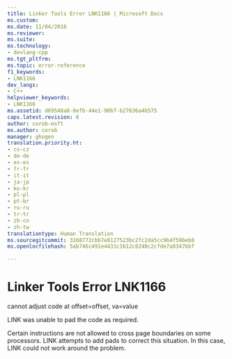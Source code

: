 ```yaml
---
title: Linker Tools Error LNK1166 | Microsoft Docs
ms.custom: 
ms.date: 11/04/2016
ms.reviewer: 
ms.suite: 
ms.technology:
- devlang-cpp
ms.tgt_pltfrm: 
ms.topic: error-reference
f1_keywords:
- LNK1166
dev_langs:
- C++
helpviewer_keywords:
- LNK1166
ms.assetid: d69548a8-0efb-44e1-90b7-b27636a4b575
caps.latest.revision: 6
author: corob-msft
ms.author: corob
manager: ghogen
translation.priority.ht:
- cs-cz
- de-de
- es-es
- fr-fr
- it-it
- ja-jp
- ko-kr
- pl-pl
- pt-br
- ru-ru
- tr-tr
- zh-cn
- zh-tw
translationtype: Human Translation
ms.sourcegitcommit: 3168772cbb7e8127523bc2fc2da5cc9b4f59beb8
ms.openlocfilehash: 5ab746c491e4431c1612c8240c2cfde7a8347bbf

---
```

# Linker Tools Error LNK1166
cannot adjust code at offset=offset, va=value  
  
 LINK was unable to pad the code as required.  
  
 Certain instructions are not allowed to cross page boundaries on some processors. LINK attempts to add pads to correct this situation. In this case, LINK could not work around the problem.


<!--HONumber=Jan17_HO2-->


